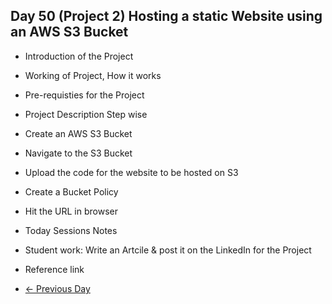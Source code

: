 ## Day 50 (Project 2) Hosting a static Website using an AWS S3 Bucket

  - Introduction of the Project
  - Working of Project, How it works
  - Pre-requisties for the Project
  - Project Description Step wise
  - Create an AWS S3 Bucket
  - Navigate to the S3 Bucket
  - Upload the code for the website to be hosted on S3
  - Create a Bucket Policy
  - Hit the URL in browser

  - Today Sessions Notes

  - Student work: Write an Artcile & post it on the LinkedIn for the Project
  - Reference link

  - [← Previous Day](../day49/README.md)

